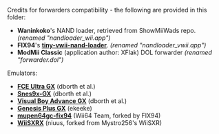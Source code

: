 ﻿Credits for forwarders compatibility - the following are provided in this folder:
* **Waninkoko**'s NAND loader, retrieved from ShowMiiWads repo. *(renamed "nandloader_wii.app")*
* **FIX94**'s **[tiny-vwii-nand-loader](https://github.com/FIX94/tiny-vwii-nand-loader)**. *(renamed "nandloader_vwii.app")*
* **ModMii Classic** (application author: XFlak) DOL forwarder *(renamed "forwarder.dol")*

Emulators:
* **[FCE Ultra GX](https://github.com/dborth/fceugx)** (dborth et al.)
* **[Snes9x-GX](https://github.com/dborth/snes9xgx)** (dborth et al.)
* **[Visual Boy Advance GX](https://github.com/dborth/vbagx)** (dborth et al.)
* **[Genesis Plus GX](https://github.com/ekeeke/Genesis-Plus-GX)** (ekeeke)
* **[mupen64gc-fix94](https://github.com/FIX94/mupen64gc-fix94)** (Wii64 Team, forked by FIX94)
* **[WiiSXRX](https://github.com/niuus/WiiSXRX)** (niuus, forked from Mystro256's WiiSXR)